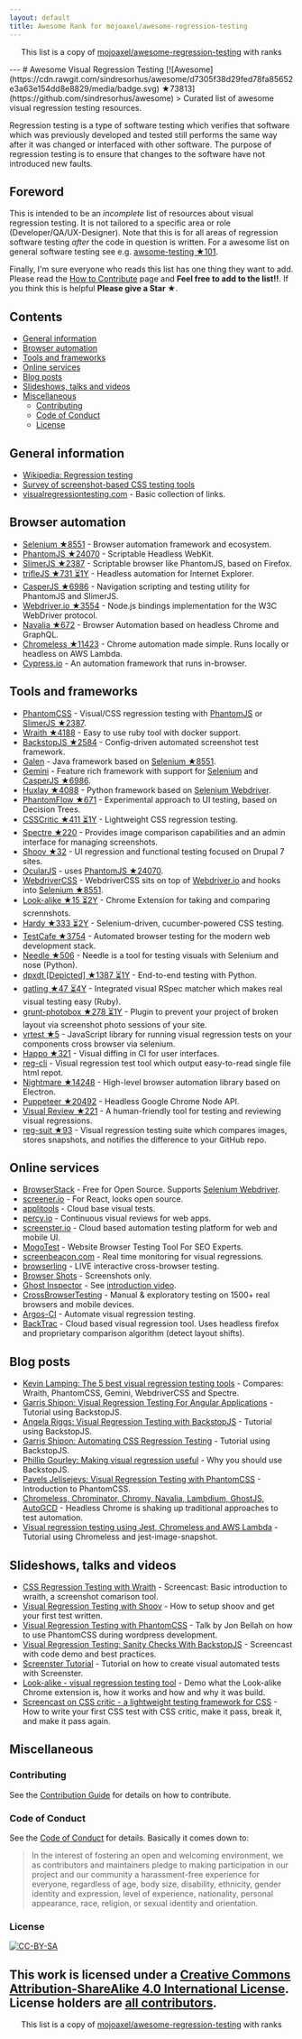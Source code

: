 ```yaml
---
layout: default
title: Awesome Rank for mojoaxel/awesome-regression-testing
---
```


<p align="center">
	This list is a copy of <a href="https://github.com/mojoaxel/awesome-regression-testing">mojoaxel/awesome-regression-testing</a> with ranks
</p>
---
# Awesome Visual Regression Testing [![Awesome](https://cdn.rawgit.com/sindresorhus/awesome/d7305f38d29fed78fa85652e3a63e154dd8e8829/media/badge.svg) ★73813](https://github.com/sindresorhus/awesome)
> Curated list of awesome visual regression testing resources.

Regression testing is a type of software testing which verifies that software which was previously developed and tested still performs the same way after it was changed or interfaced with other software. The purpose of regression testing is to ensure that changes to the software have not introduced new faults.

## Foreword
This is intended to be an *incomplete* list of resources about visual regression testing. It is not tailored to a specific area or role (Developer/QA/UX-Designer). Note that this is for all areas of regression software testing *after* the code in question is written. For a awesome list on general software testing see e.g. [awsome-testing ★101](https://github.com/TheJambo/awesome-testing).

Finally, I'm sure everyone who reads this list has one thing they want to add. Please read the [How to Contribute](https://github.com/TheJambo/awesome-testing/blob/master/CONTRIBUTING.md) page and **Feel free to add to the list!!**. If you think this is helpful **Please give a Star ★**.

## Contents

* [General information](#general-information)
* [Browser automation](#browser-automation)
* [Tools and frameworks](#tools-and-frameworks)
* [Online services](#online-services)
* [Blog posts](#blog-posts)
* [Slideshows, talks and videos](#slideshows-talks-and-videos)
* [Miscellaneous](#Miscellaneous)
  * [Contributing](#contributing)
  * [Code of Conduct](#code-of-conduct)
  * [License](#license)

## General information

- [Wikipedia: Regression testing](https://en.wikipedia.org/wiki/Regression_testing)
- [Survey of screenshot-based CSS testing tools](https://gist.github.com/cvrebert/adf91e429906a4d746cd)
- [visualregressiontesting.com](https://visualregressiontesting.com/) - Basic collection of links.

## Browser automation

- [Selenium ★8551](https://github.com/SeleniumHQ/selenium) - Browser automation framework and ecosystem.
- [PhantomJS ★24070](https://github.com/ariya/phantomjs) - Scriptable Headless WebKit.
- [SlimerJS ★2387](https://github.com/laurentj/slimerjs) - Scriptable browser like PhantomJS, based on Firefox.
- [trifleJS ★731 ⏳1Y](https://github.com/sdesalas/trifleJS) - Headless automation for Internet Explorer.
- [CasperJS ★6986](https://github.com/casperjs/casperjs) - Navigation scripting and testing utility for PhantomJS and SlimerJS.
- [Webdriver.io ★3554](https://github.com/webdriverio/webdriverio) - Node.js bindings implementation for the W3C WebDriver protocol.
- [Navalia ★672](https://github.com/joelgriffith/navalia) - Browser Automation based on headless Chrome and GraphQL.
- [Chromeless ★11423](https://github.com/graphcool/chromeless) - Chrome automation made simple. Runs locally or headless on AWS Lambda.
- [Cypress.io](https://www.cypress.io/) - An automation framework that runs in-browser.

## Tools and frameworks

- [PhantomCSS](https://github.com/Huddle/PhantomCSS) - Visual/CSS regression testing with [PhantomJS](https://github.com/ariya/phantomjs) or [SlimerJS ★2387](https://github.com/laurentj/slimerjs).
- [Wraith ★4188](https://github.com/BBC-News/wraith) - Easy to use ruby tool with docker support.
- [BackstopJS ★2584](https://github.com/garris/BackstopJS) - Config-driven automated screenshot test framework.
- [Galen](https://github.com/galenframework/galen) - Java framework based on [Selenium ★8551](https://github.com/SeleniumHQ/selenium).
- [Gemini](https://github.com/gemini-testing/gemini) - Feature rich framework with support for [Selenium](https://github.com/SeleniumHQ/selenium) and  [CasperJS ★6986](https://github.com/casperjs/casperjs).
- [Huxlay ★4088](https://github.com/facebookarchive/huxley) - Python framework based on [Selenium Webdriver](https://github.com/SeleniumHQ/selenium/tree/master/javascript/node/selenium-webdriver).
- [PhantomFlow ★671](https://github.com/Huddle/PhantomFlow) - Experimental approach to UI testing, based on Decision Trees.
- [CSSCritic ★411 ⏳1Y](https://github.com/cburgmer/csscritic) - Lightweight CSS regression testing.
- [Spectre ★220](https://github.com/wearefriday/spectre) - Provides image comparison capabilities and an admin interface for managing screenshots.
- [Shoov ★32](https://github.com/shoov/shoov) - UI regression and functional testing focused on Drupal 7 sites.
- [OcularJS](https://github.com/mmacartney10/ocularjs) - uses [PhantomJS ★24070](https://github.com/ariya/phantomjs).
- [WebdriverCSS](https://github.com/webdriverio/webdrivercss) - WebdriverCSS sits on top of [Webdriver.io](https://github.com/webdriverio/webdriverio/) and hooks into [Selenium ★8551](https://github.com/SeleniumHQ/selenium).
- [Look-alike ★15 ⏳2Y](https://github.com/kdzwinel/Look-alike) - Chrome Extension for taking and comparing scrennshots.
- [Hardy ★333 ⏳2Y](https://github.com/thingsinjars/Hardy) - Selenium-driven, cucumber-powered CSS testing.
- [TestCafe ★3754](https://github.com/DevExpress/testcafe) - Automated browser testing for the modern web development stack.
- [Needle ★506](https://github.com/python-needle/needle) - Needle is a tool for testing visuals with Selenium and nose (Python).
- [dpxdt [Depicted] ★1387 ⏳1Y](https://github.com/bslatkin/dpxdt) - End-to-end testing with Python.
- [gatling ★47 ⏳4Y](https://github.com/gabrielrotbart/gatling) - Integrated visual RSpec matcher which makes real visual testing easy (Ruby).
- [grunt-photobox ★278 ⏳1Y](https://github.com/stefanjudis/grunt-photobox) - Plugin to prevent your project of broken layout via screenshot photo sessions of your site.
- [vrtest ★5](https://github.com/nathanmarks/vrtest) - JavaScript library for running visual regression tests on your components cross browser via selenium.
- [Happo ★321](https://github.com/Galooshi/happo) - Visual diffing in CI for user interfaces.
- [reg-cli](https://github.com/bokuweb/reg-cli) - Visual regression test tool which output easy-to-read single file html repot.
- [Nightmare ★14248](https://github.com/segmentio/nightmare) - High-level browser automation library based on Electron.
- [Puppeteer ★20492](https://github.com/GoogleChrome/puppeteer) - Headless Google Chrome Node API.
- [Visual Review ★221](https://github.com/xebia/VisualReview) - A human-friendly tool for testing and reviewing visual regressions.
- [reg-suit ★93](https://github.com/reg-viz/reg-suit) - Visual regression testing suite which compares images, stores snapshots, and notifies the difference to your GitHub repo.

## Online services

- [BrowserStack](https://www.browserstack.com) - Free for Open Source. Supports [Selenium Webdriver](https://github.com/SeleniumHQ/selenium/tree/master/javascript/node/selenium-webdriver).
- [screener.io](https://screener.io) - For React, looks open source.
- [applitools](https://applitools.com) - Cloud base visual tests.
- [percy.io](https://percy.io) - Continuous visual reviews for web apps.
- [screenster.io](http://screenster.io) - Cloud based automation testing platform for web and mobile UI.
- [MogoTest](http://mogotest.com) - Website Browser Testing Tool For SEO Experts.
- [screenbeacon.com](https://www.screenbeacon.com) - Real time monitoring for visual regressions.
- [browserling](https://www.browserling.com) - LIVE interactive cross-browser testing.
- [Browser Shots](http://browsershots.org) - Screenshots only.
- [Ghost Inspector](https://ghostinspector.com) - See [introduction video](https://vimeo.com/ghostinspector/intro).
- [CrossBrowserTesting](https://crossbrowsertesting.com) - Manual & exploratory testing on 1500+ real browsers and mobile devices.
- [Argos-CI](https://www.argos-ci.com) - Automate visual regression testing.
- [BackTrac](https://backtrac.io) - Cloud based visual regression tool. Uses headless firefox and proprietary comparison algorithm (detect layout shifts).

## Blog posts

- [Kevin Lamping: The 5 best visual regression testing tools](http://www.creativebloq.com/features/the-5-best-visual-regression-testing-tools) - Compares: Wraith, PhantomCSS, Gemini, WebdriverCSS and Spectre.
- [Garris Shipon: Visual Regression Testing For Angular Applications](https://davidwalsh.name/visual-regression-testing-angular-applications) -  Tutorial using BackstopJS.
- [Angela Riggs: Visual Regression Testing with BackstopJS](https://www.metaltoad.com/blog/visual-regression-testing-backstopjs) - Tutorial using BackstopJS.
- [Garris Shipon: Automating CSS Regression Testing](https://css-tricks.com/automating-css-regression-testing/) - Tutorial using BackstopJS.
- [Phillip Gourley: Making visual regression useful](https://medium.com/@philgourley/making-visual-regression-useful-acfae27e5031) - Why you should use BackstopJS.
- [Pavels Jelisejevs: Visual Regression Testing with PhantomCSS](https://www.sitepoint.com/visual-regression-testing-with-phantomcss) - Introduction to PhantomCSS.
- [Chromeless, Chrominator, Chromy, Navalia, Lambdium, GhostJS, AutoGCD](https://medium.com/@kensoh/chromeless-chrominator-chromy-navalia-lambdium-ghostjs-autogcd-ef34bcd26907) - Headless Chrome is shaking up traditional approaches to test automation.
- [Visual regression testing using Jest, Chromeless and AWS Lambda](https://novemberfive.co/blog/visual-regression-testing-jest-chromeless-lambda) - Tutorial using Chromeless and jest-image-snapshot.

## Slideshows, talks and videos
- [CSS Regression Testing with Wraith](https://youtu.be/gE_19L0l2q0) - Screencast: Basic introduction to wraith, a screenshot comarison tool.
- [Visual Regression Testing with Shoov](https://youtu.be/CBBiJ6YlXLc) - How to setup shoov and get your first test written.
- [Visual Regression Testing with PhantomCSS](https://youtu.be/Vp8vnXMjIfw) - Talk by Jon Bellah on how to use PhantomCSS during wordpress development.
- [Visual Regression Testing: Sanity Checks With BackstopJS](https://youtu.be/l8lGj8Zh0k4) - Screencast with code demo and best practices.
- [Screenster Tutorial](https://youtu.be/Zy8y_dGzZXI) - Tutorial on how to create visual automated tests with Screenster.
- [Look-alike - visual regression testing tool](https://youtu.be/vTyoQuC0To8) - Demo what the Look-alike Chrome extension is, how it works and how and why it was build.
- [Screencast on CSS critic - a lightweight testing framework for CSS](https://youtu.be/AqQ2bNPtF60) - How to write your first CSS test with CSS critic, make it pass, break it, and make it pass again.

## Miscellaneous

### Contributing
See the [Contribution Guide](https://github.com/mojoaxel/awesome-regression-testing/blob/master/CONTRIBUTING.md) for details on how to contribute.

### Code of Conduct
See the [Code of Conduct](https://github.com/mojoaxel/awesome-regression-testing/blob/master/CODE-OF-CONDUCT.md) for details. Basically it comes down to:
> In the interest of fostering an open and welcoming environment, we as
contributors and maintainers pledge to making participation in our project and
our community a harassment-free experience for everyone, regardless of age, body
size, disability, ethnicity, gender identity and expression, level of experience,
nationality, personal appearance, race, religion, or sexual identity and orientation.

### License
[![CC-BY-SA](http://mirrors.creativecommons.org/presskit/buttons/88x31/svg/by-sa.svg)](http://creativecommons.org/licenses/by-sa/4.0/)

This work is licensed under a [Creative Commons Attribution-ShareAlike 4.0 International License](http://creativecommons.org/licenses/by-sa/4.0/).
License holders are [all contributors](https://github.com/mojoaxel/awesome-regression-testing/graphs/contributors).
---
<p align="center">
	This list is a copy of <a href="https://github.com/mojoaxel/awesome-regression-testing">mojoaxel/awesome-regression-testing</a> with ranks
</p>
